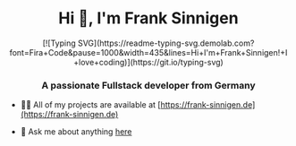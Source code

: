 <h1 align="center">Hi 👋, I'm Frank Sinnigen</h1>

<div align="center">
  [![Typing SVG](https://readme-typing-svg.demolab.com?font=Fira+Code&pause=1000&width=435&lines=Hi+I'm+Frank+Sinnigen!+I+love+coding)](https://git.io/typing-svg)

</div>

<h3 align="center">A passionate Fullstack developer from Germany</h3>

- 👨‍💻 All of my projects are available at [https://frank-sinnigen.de](https://frank-sinnigen.de)

- 💬 Ask me about anything [here](mailto:info@frank-sinnigen.de)

